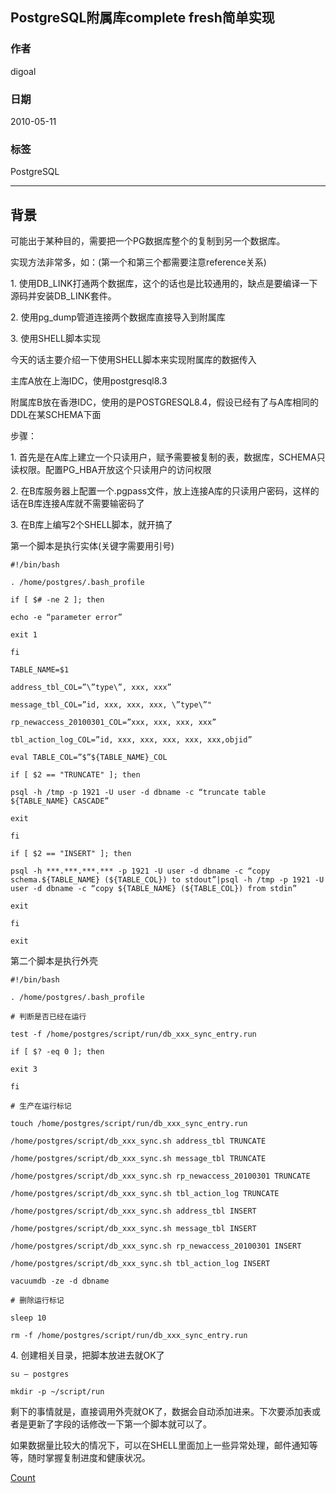 ## PostgreSQL附属库complete fresh简单实现  
                   
### 作者                   
digoal                  
                    
### 日期                  
2010-05-11                                                                                                         
                   
### 标签                                 
PostgreSQL                
                      
----                     
                      
## 背景                 
可能出于某种目的，需要把一个PG数据库整个的复制到另一个数据库。  
  
实现方法非常多，如：(第一个和第三个都需要注意reference关系)  
  
1\. 使用DB_LINK打通两个数据库，这个的话也是比较通用的，缺点是要编译一下源码并安装DB_LINK套件。  
  
2\. 使用pg_dump管道连接两个数据库直接导入到附属库  
  
3\. 使用SHELL脚本实现  
  
今天的话主要介绍一下使用SHELL脚本来实现附属库的数据传入  
  
主库A放在上海IDC，使用postgresql8.3  
  
附属库B放在香港IDC，使用的是POSTGRESQL8.4，假设已经有了与A库相同的DDL在某SCHEMA下面  
  
步骤：  
  
1\. 首先是在A库上建立一个只读用户，赋予需要被复制的表，数据库，SCHEMA只读权限。配置PG_HBA开放这个只读用户的访问权限  
  
2\. 在B库服务器上配置一个.pgpass文件，放上连接A库的只读用户密码，这样的话在B库连接A库就不需要输密码了  
  
3\. 在B库上编写2个SHELL脚本，就开搞了  
  
第一个脚本是执行实体(关键字需要用引号)  
  
```  
#!/bin/bash  
  
. /home/postgres/.bash_profile  
  
if [ $# -ne 2 ]; then  
  
echo -e “parameter error”  
  
exit 1  
  
fi  
  
TABLE_NAME=$1  
  
address_tbl_COL=”\”type\”, xxx, xxx”  
  
message_tbl_COL=”id, xxx, xxx, xxx, \”type\”"  
  
rp_newaccess_20100301_COL=”xxx, xxx, xxx, xxx”  
  
tbl_action_log_COL=”id, xxx, xxx, xxx, xxx, xxx,objid”  
  
eval TABLE_COL=”$”${TABLE_NAME}_COL  
  
if [ $2 == "TRUNCATE" ]; then  
  
psql -h /tmp -p 1921 -U user -d dbname -c “truncate table ${TABLE_NAME} CASCADE”  
  
exit  
  
fi  
  
if [ $2 == "INSERT" ]; then  
  
psql -h ***.***.***.*** -p 1921 -U user -d dbname -c “copy schema.${TABLE_NAME} (${TABLE_COL}) to stdout”|psql -h /tmp -p 1921 -U user -d dbname -c “copy ${TABLE_NAME} (${TABLE_COL}) from stdin”  
  
exit  
  
fi  
  
exit  
```  
  
第二个脚本是执行外壳  
  
```  
#!/bin/bash  
  
. /home/postgres/.bash_profile  
  
# 判断是否已经在运行  
  
test -f /home/postgres/script/run/db_xxx_sync_entry.run  
  
if [ $? -eq 0 ]; then  
  
exit 3  
  
fi  
  
# 生产在运行标记  
  
touch /home/postgres/script/run/db_xxx_sync_entry.run  
  
/home/postgres/script/db_xxx_sync.sh address_tbl TRUNCATE  
  
/home/postgres/script/db_xxx_sync.sh message_tbl TRUNCATE  
  
/home/postgres/script/db_xxx_sync.sh rp_newaccess_20100301 TRUNCATE  
  
/home/postgres/script/db_xxx_sync.sh tbl_action_log TRUNCATE  
  
/home/postgres/script/db_xxx_sync.sh address_tbl INSERT  
  
/home/postgres/script/db_xxx_sync.sh message_tbl INSERT  
  
/home/postgres/script/db_xxx_sync.sh rp_newaccess_20100301 INSERT  
  
/home/postgres/script/db_xxx_sync.sh tbl_action_log INSERT  
  
vacuumdb -ze -d dbname  
  
# 删除运行标记  
  
sleep 10  
  
rm -f /home/postgres/script/run/db_xxx_sync_entry.run  
```  
  
4\. 创建相关目录，把脚本放进去就OK了  
  
```  
su – postgres  
  
mkdir -p ~/script/run  
```  
  
剩下的事情就是，直接调用外壳就OK了，数据会自动添加进来。下次要添加表或者是更新了字段的话修改一下第一个脚本就可以了。  
  
如果数据量比较大的情况下，可以在SHELL里面加上一些异常处理，邮件通知等等，随时掌握复制进度和健康状况。  
        
[Count](http://info.flagcounter.com/h9V1)                    
                    
